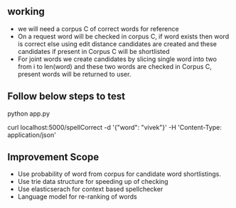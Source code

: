 

## working
-   we will need a corpus C of correct words for reference
-   On a request word will be checked in corpus C, if word exists then word is correct else 
    using edit distance candidates are created and these candidates if present in Corpus C will be shortlisted
-   For joint words we create candidates by slicing single word into two from i to len(word) and these two words 
    are checked in Corpus C, present words will be returned to user.


## Follow below steps to test 
python app.py

curl localhost:5000/spellCorrect -d '{"word": "vivek"}' -H 'Content-Type: application/json'


## Improvement Scope
-   Use probability of word from corpus for candidate word shortlistings.
-   Use trie data structure for speeding up of checking
-   Use elasticserach for context based spellchecker
-   Language model for re-ranking of words